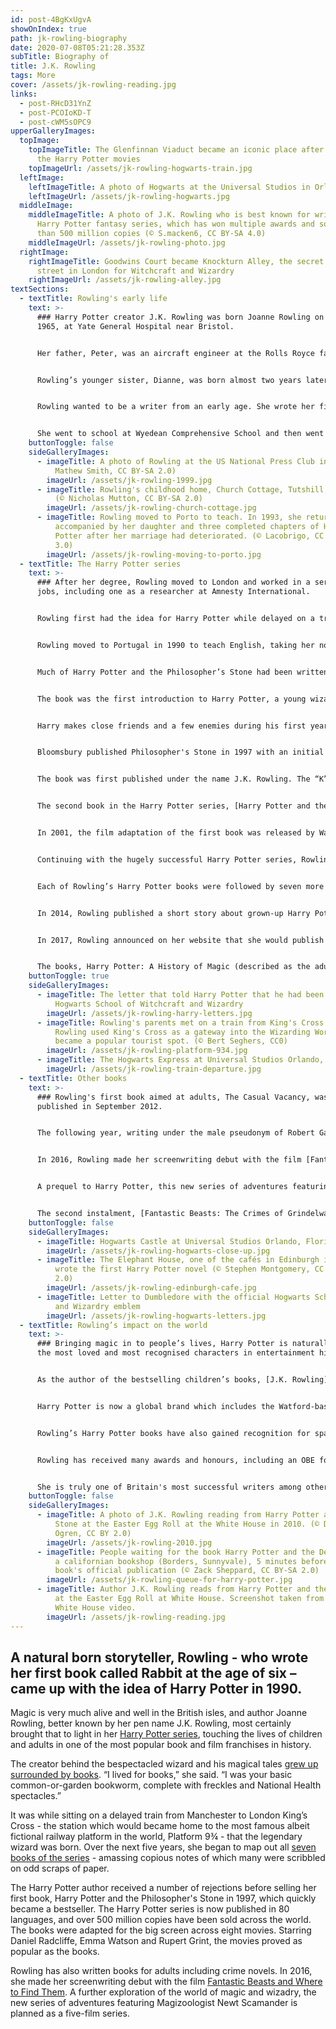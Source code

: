 ```yaml
---
id: post-4BgKxUgvA
showOnIndex: true
path: jk-rowling-biography
date: 2020-07-08T05:21:28.353Z
subTitle: Biography of
title: J.K. Rowling
tags: More
cover: /assets/jk-rowling-reading.jpg
links:
  - post-RHcD31YnZ
  - post-PCOIoKD-T
  - post-cWM5sOPC9
upperGalleryImages:
  topImage:
    topImageTitle: The Glenfinnan Viaduct became an iconic place after being part in
      the Harry Potter movies
    topImageUrl: /assets/jk-rowling-hogwarts-train.jpg
  leftImage:
    leftImageTitle: A photo of Hogwarts at the Universal Studios in Orlando
    leftImageUrl: /assets/jk-rowling-hogwarts.jpg
  middleImage:
    middleImageTitle: A photo of J.K. Rowling who is best known for writing the
      Harry Potter fantasy series, which has won multiple awards and sold more
      than 500 million copies (© S.macken6, CC BY-SA 4.0)
    middleImageUrl: /assets/jk-rowling-photo.jpg
  rightImage:
    rightImageTitle: Goodwins Court became Knockturn Alley, the secret shopping
      street in London for Witchcraft and Wizardry
    rightImageUrl: /assets/jk-rowling-alley.jpg
textSections:
  - textTitle: Rowling's early life
    text: >-
      ### Harry Potter creator J.K. Rowling was born Joanne Rowling on 31 July
      1965, at Yate General Hospital near Bristol.


      Her father, Peter, was an aircraft engineer at the Rolls Royce factory in Bristol and her mother, Anne, was a science technician in the Chemistry department at Wyedean Comprehensive, where Rowling herself went to school.


      Rowling’s younger sister, Dianne, was born almost two years later and Joanne’s earliest childhood memory is of Dianne’s arrival. The Rowlings lived in [Winterbourne, Gloucestershire](https://en.wikipedia.org/wiki/Winterbourne,_Gloucestershire), until the family moved to Tutshill, near Chepstow when the eldest daughter was nine.


      Rowling wanted to be a writer from an early age. She wrote her first book at the age of six – a story about a rabbit, called ‘Rabbit’. At 11, she wrote her first novel – about seven cursed diamonds and the people who owned them.


      She went to school at Wyedean Comprehensive School and then went on to study French and Classics at the [University of Exeter](https://en.wikipedia.org/wiki/University_of_Exeter). Her Classics studies would come in handy later when she was thinking up all the spells in Harry Potter, some of which are based on Latin.
    buttonToggle: false
    sideGalleryImages:
      - imageTitle: A photo of Rowling at the US National Press Club in 1999 (© John
          Mathew Smith, CC BY-SA 2.0)
        imageUrl: /assets/jk-rowling-1999.jpg
      - imageTitle: Rowling's childhood home, Church Cottage, Tutshill, Gloucestershire
          (© Nicholas Mutton, CC BY-SA 2.0)
        imageUrl: /assets/jk-rowling-church-cottage.jpg
      - imageTitle: Rowling moved to Porto to teach. In 1993, she returned to the UK
          accompanied by her daughter and three completed chapters of Harry
          Potter after her marriage had deteriorated. (© Lacobrigo, CC BY-SA
          3.0)
        imageUrl: /assets/jk-rowling-moving-to-porto.jpg
  - textTitle: The Harry Potter series
    text: >-
      ### After her degree, Rowling moved to London and worked in a series of
      jobs, including one as a researcher at Amnesty International.


      Rowling first had the idea for Harry Potter while delayed on a train travelling from Manchester to London King’s Cross in 1990. Over the next five years, she began to plan out the seven books of the series, amassing numerous notes many of which were on scraps of paper.


      Rowling moved to Portugal in 1990 to teach English, taking her notes with her. There, she met and married the Portuguese journalist Jorge Arantes. The couple's daughter, Jessica, was born in 1993. After her marriage ended in divorce, Rowling returned to the UK to live in Edinburgh, with Jessica and a suitcase containing the first three chapters of [Harry Potter and the Philosopher’s Stone](https://en.wikipedia.org/wiki/Harry_Potter_and_the_Philosopher%27s_Stone).


      Much of Harry Potter and the Philosopher’s Stone had been written in Edinburgh cafes while Rowling and her daughter lived on benefits. Rowling finished the first book whilst training as a teacher. She was teaching in schools in Edinburgh when the manuscript for Harry Potter and the Philosopher’s Stone ended up with [Bloomsbury Publishing](https://en.wikipedia.org/wiki/Bloomsbury_Publishing), after what the author describes as “loads” of rejections.


      The book was the first introduction to Harry Potter, a young wizard who discovers his magical heritage on his 11th birthday, when he receives a letter of acceptance to Hogwarts School of Witchcraft and Wizardry.


      Harry makes close friends and a few enemies during his first year at the school, and with the help of his friends, Harry faces an attempted comeback by the dark wizard Lord Voldemort, who killed Harry's parents, but failed to kill Harry when he was just 15 months old.


      Bloomsbury published Philosopher's Stone in 1997 with an initial print run of 1,000 copies, 500 of which were distributed to libraries. Today, such copies are valued between £16,000 and £25,000.


      The book was first published under the name J.K. Rowling. The “K” stands for Kathleen, Rowling’s paternal grandmother’s name. It was added at her publisher’s request, who thought a book by an obviously female author might not appeal to the target audience of young boys.


      The second book in the Harry Potter series, [Harry Potter and the Chamber of Secrets](https://en.wikipedia.org/wiki/Harry_Potter_and_the_Chamber_of_Secrets), came out in 1998, followed by the third book in Rowling's series, Harry Potter and the Prisoner of Azkaban, in 1999. The fourth volume in the series, [Harry Potter and the Goblet of Fire](https://en.wikipedia.org/wiki/Harry_Potter_and_the_Goblet_of_Fire), became the fastest-selling book in 24 hours ever on its release in 2000.


      In 2001, the film adaptation of the first book was released by Warner Bros., starring Daniel Radcliffe, Emma Watson, Alan Rickman, Robbie Coltrane and Ralph Fiennes. That same year, Rowling married anaesthetist Dr Neil Murray at the couple's home in Scotland. The couple have two children together, David (born in 2003) and Mackenzie (born in 2005).


      Continuing with the hugely successful Harry Potter series, Rowling released the fifth instalment, Harry Potter and the Order of the Phoenix, in 2003. Harry Potter and the Half-Blood Prince followed in 2005, while the final book Harry Potter and the Deathly Hallows was published in 2007.


      Each of Rowling’s Harry Potter books were followed by seven more big screen adaptations, concluding with the release of the eighth film, Harry Potter and the Deathly Hallows Part 2, in 2011.


      In 2014, Rowling published a short story about grown-up Harry Potter and a Hogwarts school reunion on her website [Pottermore](https://www.pottermore.com/). Since the site launched, she’s added more stories and information about all things Harry Potter.


      In 2017, Rowling announced on her website that she would publish two new books for an exhibition at the British Library that celebrates the 20th anniversary of the publication of her first novel, Harry Potter and the Philosopher’s Stone.


      The books, Harry Potter: A History of Magic (described as the adult version) and Harry Potter: A Journey Through a History of Magic (the kid-friendly version), were released on 20 October that same year, and featured manuscripts, original illustrations and an exploration of the Harry Potter characters and magic.
    buttonToggle: true
    sideGalleryImages:
      - imageTitle: The letter that told Harry Potter that he had been accepted to
          Hogwarts School of Witchcraft and Wizardry
        imageUrl: /assets/jk-rowling-harry-letters.jpg
      - imageTitle: Rowling's parents met on a train from King's Cross Station. After
          Rowling used King's Cross as a gateway into the Wizarding World it
          became a popular tourist spot. (© Bert Seghers, CC0)
        imageUrl: /assets/jk-rowling-platform-934.jpg
      - imageTitle: The Hogwarts Express at Universal Studios Orlando, Florida
        imageUrl: /assets/jk-rowling-train-departure.jpg
  - textTitle: Other books
    text: >-
      ### Rowling's first book aimed at adults, The Casual Vacancy, was
      published in September 2012.


      The following year, writing under the male pseudonym of Robert Galbraith, she introduced the world to her thrillers starring the private detective and war veteran [Cormoran Strike](https://en.wikipedia.org/wiki/Cormoran_Strike). She was outed as the author of the first Galbraith novel, The Cuckoo’s Calling, by the Sunday Times.


      In 2016, Rowling made her screenwriting debut with the film [Fantastic Beasts and Where to Find Them](https://en.wikipedia.org/wiki/Fantastic_Beasts_and_Where_to_Find_Them_(film)), as she delved further in to the world of magic and wizadry.


      A prequel to Harry Potter, this new series of adventures featuring Magizoologist Newt Scamander, played by Eddie Redmayne, is planned as a five-film series.


      The second instalment, [Fantastic Beasts: The Crimes of Grindelwald](https://en.wikipedia.org/wiki/Fantastic_Beasts:_The_Crimes_of_Grindelwald) was released in November 2018.
    buttonToggle: false
    sideGalleryImages:
      - imageTitle: Hogwarts Castle at Universal Studios Orlando, Florida
        imageUrl: /assets/jk-rowling-hogwarts-close-up.jpg
      - imageTitle: The Elephant House, one of the cafés in Edinburgh in which Rowling
          wrote the first Harry Potter novel (© Stephen Montgomery, CC BY-SA
          2.0)
        imageUrl: /assets/jk-rowling-edinburgh-cafe.jpg
      - imageTitle: Letter to Dumbledore with the official Hogwarts School of Witchcraft
          and Wizardry emblem
        imageUrl: /assets/jk-rowling-hogwarts-letters.jpg
  - textTitle: Rowling’s impact on the world
    text: >-
      ### Bringing magic in to people’s lives, Harry Potter is naturally one of
      the most loved and most recognised characters in entertainment history.


      As the author of the bestselling children’s books, [J.K. Rowling](/jk-rowling-biography#) is just as well known worldwide as the wizard and other magic users that she created.


      Harry Potter is now a global brand which includes the Watford-based themepark Warner Bros. Studio Tour London. The series, totalling 4,195 pages, has been translated into 80 languages.


      Rowling’s Harry Potter books have also gained recognition for sparking an interest in reading among the young at a time when children were thought to be abandoning books for computers and television.


      Rowling has received many awards and honours, including an OBE for services to children’s literature, France’s Légion d’Honneur, and the Hans Christian Andersen Award. Although she does not plan to write any more books in the Harry Potter series, she has not entirely ruled out the possibility.


      She is truly one of Britain's most successful writers among others like [George Orwell](/george-orwell-biography) or [Charles Dickens](/charles-dickens-biography).
    buttonToggle: false
    sideGalleryImages:
      - imageTitle: A photo of J.K. Rowling reading from Harry Potter and the Sorcerer's
          Stone at the Easter Egg Roll at the White House in 2010. (© Daniel
          Ogren, CC BY 2.0)
        imageUrl: /assets/jk-rowling-2010.jpg
      - imageTitle: People waiting for the book Harry Potter and the Deathly Hallows in
          a californian bookshop (Borders, Sunnyvale), 5 minutes before the
          book's official publication (© Zack Sheppard, CC BY-SA 2.0)
        imageUrl: /assets/jk-rowling-queue-for-harry-potter.jpg
      - imageTitle: Author J.K. Rowling reads from Harry Potter and the Sorcerer's Stone
          at the Easter Egg Roll at White House. Screenshot taken from official
          White House video.
        imageUrl: /assets/jk-rowling-reading.jpg
---
```

## A natural born storyteller, Rowling - who wrote her first book called Rabbit at the age of six – came up with the idea of Harry Potter in 1990.

Magic is very much alive and well in the British isles, and author Joanne Rowling, better known by her pen name J.K. Rowling, most certainly brought that to light in her [Harry Potter series](/jk-rowling-biography#2), touching the lives of children and adults in one of the most popular book and film franchises in history.

The creator behind the bespectacled wizard and his magical tales [grew up surrounded by books](/jk-rowling-biography#1). “I lived for books,” she said. “I was your basic common-or-garden bookworm, complete with freckles and National Health spectacles.”

It was while sitting on a delayed train from Manchester to London King’s Cross - the station which would became home to the most famous albeit fictional railway platform in the world, Platform 9¾ - that the legendary wizard was born. Over the next five years, she began to map out all [seven books of the series](/jk-rowling-biography#2) - amassing copious notes of which many were scribbled on odd scraps of paper.

The Harry Potter author received a number of rejections before selling her first book, Harry Potter and the Philosopher's Stone in 1997, which quickly became a bestseller. The Harry Potter series is now published in 80 languages, and over 500 million copies have been sold across the world. The books were adapted for the big screen across eight movies. Starring Daniel Radcliffe, Emma Watson and Rupert Grint, the movies proved as popular as the books.

Rowling has also written books for adults including crime novels. In 2016, she made her screenwriting debut with the film [Fantastic Beasts and Where to Find Them](/jk-rowling-biography#3). A further exploration of the world of magic and wizadry, the new series of adventures featuring Magizoologist Newt Scamander is planned as a five-film series.
